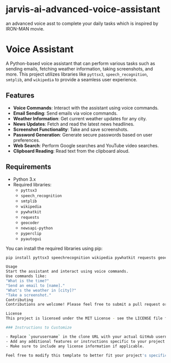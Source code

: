 # jarvis-ai-advanced-voice-assistant
an advanced voice asst to complete your daily tasks which is inspired by IRON-MAN movie.
# Voice Assistant

A Python-based voice assistant that can perform various tasks such as sending emails, fetching weather information, taking screenshots, and more. This project utilizes libraries like `pyttsx3`, `speech_recognition`, `smtplib`, and `wikipedia` to provide a seamless user experience.

## Features

- **Voice Commands**: Interact with the assistant using voice commands.
- **Email Sending**: Send emails via voice commands.
- **Weather Information**: Get current weather updates for any city.
- **News Updates**: Fetch and read the latest news headlines.
- **Screenshot Functionality**: Take and save screenshots.
- **Password Generation**: Generate secure passwords based on user preferences.
- **Web Search**: Perform Google searches and YouTube video searches.
- **Clipboard Reading**: Read text from the clipboard aloud.

## Requirements

- Python 3.x
- Required libraries:
  - `pyttsx3`
  - `speech_recognition`
  - `smtplib`
  - `wikipedia`
  - `pywhatkit`
  - `requests`
  - `geocoder`
  - `newsapi-python`
  - `pyperclip`
  - `pyautogui`

You can install the required libraries using pip:

```bash
pip install pyttsx3 speechrecognition wikipedia pywhatkit requests geocoder newsapi-python pyperclip pyautogui

Usage
Start the assistant and interact using voice commands.
Use commands like:
"What is the time?"
"Send an email to [name]."
"What's the weather in [city]?"
"Take a screenshot."
Contributing
Contributions are welcome! Please feel free to submit a pull request or open an issue for any suggestions or improvements.

License
This project is licensed under the MIT License - see the LICENSE file for details.

### Instructions to Customize

- Replace `yourusername` in the clone URL with your actual GitHub username.
- Add any additional features or instructions specific to your project.
- Make sure to include any license information if applicable.

Feel free to modify this template to better fit your project's specifics!

